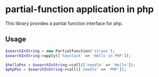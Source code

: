 # partial-function application in php
This library provides a partial function interface for php.

## Usage
```php
$searchInString = new PartialFunction('strpos');
$searchInString->apply(['haystack' => 'Hello in PHP']);

$helloPos = $searchInString->call(['needle' => 'Hello']);
$phpPos = $searchInString->call(['needle' => 'PHP']);
```

